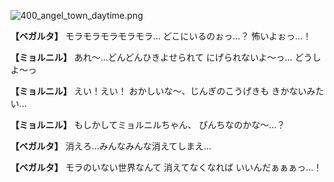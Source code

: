 
![400_angel_town_daytime.png](../images/backgrounds/400_angel_town_daytime.png)

**【ベガルタ】**
モラモラモラモラモラ…
どこにいるのぉっ…？
怖いよぉっ…！

**【ミョルニル】**
あれ～…どんどんひきよせられて
にげられないよ～っ…
どうしよ～っ

**【ミョルニル】**
えい！えい！
おかしいな～、じんぎのこうげきも
きかないみたい…

**【ミョルニル】**
もしかしてミョルニルちゃん、
ぴんちなのかな～…？

**【ベガルタ】**
消えろ…みんなみんな消えてしまえ…

**【ベガルタ】**
モラのいない世界なんて
消えてなくなれば
いいんだぁぁぁっ…！